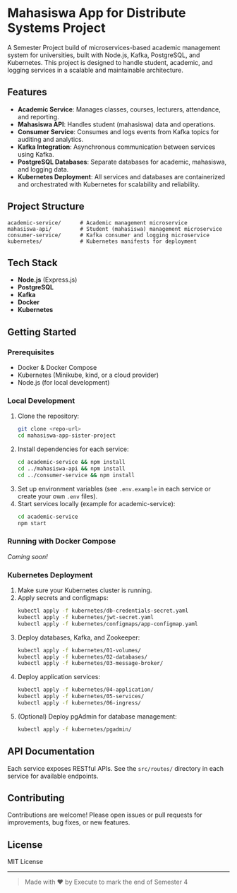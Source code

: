 # Mahasiswa App for Distribute Systems Project

A Semester Project build of microservices-based academic management system for universities, built with Node.js, Kafka, PostgreSQL, and Kubernetes. This project is designed to handle student, academic, and logging services in a scalable and maintainable architecture.

## Features

- **Academic Service**: Manages classes, courses, lecturers, attendance, and reporting.
- **Mahasiswa API**: Handles student (mahasiswa) data and operations.
- **Consumer Service**: Consumes and logs events from Kafka topics for auditing and analytics.
- **Kafka Integration**: Asynchronous communication between services using Kafka.
- **PostgreSQL Databases**: Separate databases for academic, mahasiswa, and logging data.
- **Kubernetes Deployment**: All services and databases are containerized and orchestrated with Kubernetes for scalability and reliability.

## Project Structure

```
academic-service/      # Academic management microservice
mahasiswa-api/         # Student (mahasiswa) management microservice
consumer-service/      # Kafka consumer and logging microservice
kubernetes/            # Kubernetes manifests for deployment
```

## Tech Stack

- **Node.js** (Express.js)
- **PostgreSQL**
- **Kafka**
- **Docker**
- **Kubernetes**

## Getting Started

### Prerequisites

- Docker & Docker Compose
- Kubernetes (Minikube, kind, or a cloud provider)
- Node.js (for local development)

### Local Development

1. Clone the repository:
   ```bash
   git clone <repo-url>
   cd mahasiswa-app-sister-project
   ```
2. Install dependencies for each service:
   ```bash
   cd academic-service && npm install
   cd ../mahasiswa-api && npm install
   cd ../consumer-service && npm install
   ```
3. Set up environment variables (see `.env.example` in each service or create your own `.env` files).
4. Start services locally (example for academic-service):
   ```bash
   cd academic-service
   npm start
   ```

### Running with Docker Compose

_Coming soon!_

### Kubernetes Deployment

1. Make sure your Kubernetes cluster is running.
2. Apply secrets and configmaps:
   ```bash
   kubectl apply -f kubernetes/db-credentials-secret.yaml
   kubectl apply -f kubernetes/jwt-secret.yaml
   kubectl apply -f kubernetes/configmaps/app-configmap.yaml
   ```
3. Deploy databases, Kafka, and Zookeeper:
   ```bash
   kubectl apply -f kubernetes/01-volumes/
   kubectl apply -f kubernetes/02-databases/
   kubectl apply -f kubernetes/03-message-broker/
   ```
4. Deploy application services:
   ```bash
   kubectl apply -f kubernetes/04-application/
   kubectl apply -f kubernetes/05-services/
   kubectl apply -f kubernetes/06-ingress/
   ```
5. (Optional) Deploy pgAdmin for database management:
   ```bash
   kubectl apply -f kubernetes/pgadmin/
   ```

## API Documentation

Each service exposes RESTful APIs. See the `src/routes/` directory in each service for available endpoints.

## Contributing

Contributions are welcome! Please open issues or pull requests for improvements, bug fixes, or new features.

## License

MIT License

---

> Made with ❤️ by Execute to mark the end of Semester 4
